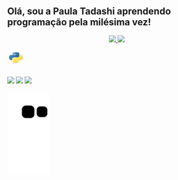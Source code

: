 ## Olá, sou a Paula Tadashi aprendendo programação pela milésima vez!
<div align="center">
  <a href="https://github.com/paulatadashi">
  <img height="140em" src="https://github-readme-stats.vercel.app/api?username=paulatadashi&show_icons=true&theme=radical&include_all_commits=true&count_private=true"/>
  <img height="139em" src="https://github-readme-stats.vercel.app/api/top-langs/?username=paulatadashi&layout=compact&langs_count=7&theme=radical"/>
</div>
  <div style="display: inline_block"><br>
  <img align="center" alt="Rafa-Python" height="30" width="40" src="https://raw.githubusercontent.com/devicons/devicon/master/icons/python/python-original.svg">
</div>     
    
  ##
 
<div> 
  <a href="https://instagram.com/paulatadashi" target="_blank"><img src="https://img.shields.io/badge/-Instagram-%23E4405F?style=for-the-badge&logo=instagram&logoColor=white" target="_blank"></a>
 	<a href="https://www.twitch.tv/paulatadashi" target="_blank"><img src="https://img.shields.io/badge/Twitch-9146FF?style=for-the-badge&logo=twitch&logoColor=white" target="_blank"></a>
  <a href="https://www.linkedin.com/in/paula-lopes/" target="_blank"><img src="https://img.shields.io/badge/-LinkedIn-%230077B5?style=for-the-badge&logo=linkedin&logoColor=white" target="_blank"></a> 
 
   ![Snake animation](https://github.com/paulatadashi/paulatadashi/blob/output/github-contribution-grid-snake.svg)
 
</div>
